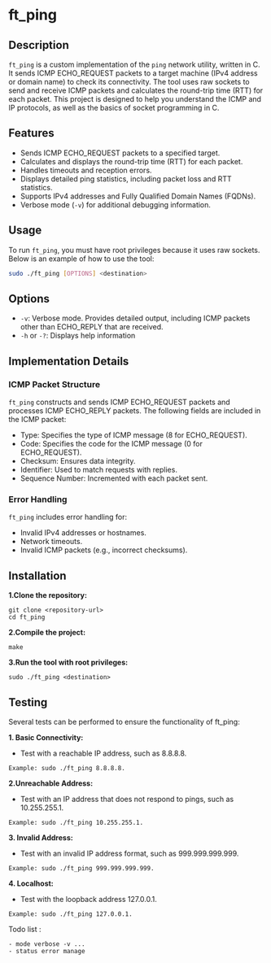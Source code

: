# ft_ping

## Description

`ft_ping` is a custom implementation of the `ping` network utility, written in C. It sends ICMP ECHO_REQUEST packets to a target machine (IPv4 address or domain name) to check its connectivity. The tool uses raw sockets to send and receive ICMP packets and calculates the round-trip time (RTT) for each packet. This project is designed to help you understand the ICMP and IP protocols, as well as the basics of socket programming in C.

## Features

- Sends ICMP ECHO_REQUEST packets to a specified target.
- Calculates and displays the round-trip time (RTT) for each packet.
- Handles timeouts and reception errors.
- Displays detailed ping statistics, including packet loss and RTT statistics.
- Supports IPv4 addresses and Fully Qualified Domain Names (FQDNs).
- Verbose mode (`-v`) for additional debugging information.

## Usage

To run `ft_ping`, you must have root privileges because it uses raw sockets. Below is an example of how to use the tool:

```bash
sudo ./ft_ping [OPTIONS] <destination>
```

## Options

- `-v`: Verbose mode. Provides detailed output, including ICMP packets other than ECHO_REPLY that are received.
- `-h` or `-?`: Displays help information

## Implementation Details

### ICMP Packet Structure

`ft_ping` constructs and sends ICMP ECHO_REQUEST packets and processes ICMP ECHO_REPLY packets. The following fields are included in the ICMP packet:

- Type: Specifies the type of ICMP message (8 for ECHO_REQUEST).
- Code: Specifies the code for the ICMP message (0 for ECHO_REQUEST).
- Checksum: Ensures data integrity.
- Identifier: Used to match requests with replies.
- Sequence Number: Incremented with each packet sent.

### Error Handling

`ft_ping` includes error handling for:

- Invalid IPv4 addresses or hostnames.
- Network timeouts.
- Invalid ICMP packets (e.g., incorrect checksums).

## Installation

**1.Clone the repository:**

```
git clone <repository-url>
cd ft_ping
```

**2.Compile the project:**

```
make
```

**3.Run the tool with root privileges:**

```
sudo ./ft_ping <destination>
```

## Testing

Several tests can be performed to ensure the functionality of ft_ping:

**1. Basic Connectivity:**

- Test with a reachable IP address, such as 8.8.8.8.
```
Example: sudo ./ft_ping 8.8.8.8.
```

**2.Unreachable Address:**

- Test with an IP address that does not respond to pings, such as 10.255.255.1.
```
Example: sudo ./ft_ping 10.255.255.1.
```

**3. Invalid Address:**

- Test with an invalid IP address format, such as 999.999.999.999.
```
Example: sudo ./ft_ping 999.999.999.999.
```

**4. Localhost:**

- Test with the loopback address 127.0.0.1.
```
Example: sudo ./ft_ping 127.0.0.1.
```


Todo list :

    - mode verbose -v ...
    - status error manage

